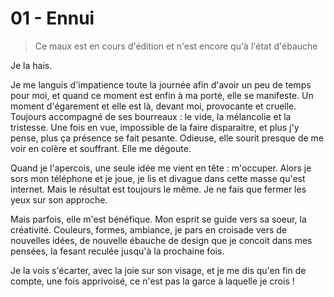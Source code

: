 # 01 - Ennui

> Ce maux est en cours d'édition et n'est encore qu'à l'état d'ébauche

Je la hais.

Je me languis d'impatience toute la journée afin d'avoir un peu de temps pour moi, et quand ce moment est enfin à ma porté, elle se manifeste. Un moment d'égarement et elle est là, devant moi, provocante et cruelle. Toujours accompagné de ses bourreaux : le vide, la mélancolie et la tristesse. Une fois en vue, impossible de la faire disparaitre, et plus j'y pense, plus ça présence se fait pesante. Odieuse, elle sourit presque de me voir en colère et souffrant. Elle me dégoute.

Quand je l'apercois, une seule idée me vient en tête : m'occuper. Alors je sors mon téléphone et je joue, je lis et divague dans cette masse qu'est internet. Mais le résultat est toujours le même. Je ne fais que fermer les yeux sur son approche.

Mais parfois, elle m'est bénéfique. Mon esprit se guide vers sa soeur, la créativité. Couleurs, formes, ambiance, je pars en croisade vers de nouvelles idées, de nouvelle ébauche de design que je concoit dans mes pensées, la fesant reculée jusqu'à la prochaine fois.

Je la vois s'écarter, avec la joie sur son visage, et je me dis qu'en fin de compte, une fois apprivoisé, ce n'est pas la garce à laquelle je crois !